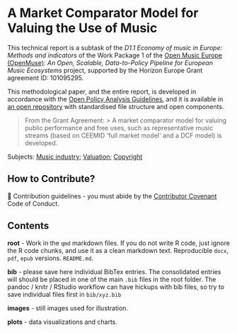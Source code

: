 # A Market Comparator Model for Valuing the Use of Music

This technical report is a subtask of the _D1.1 Economy of music in Europe: Methods and indicators_ of the Work Package 1 of the [Open Music Europe (OpenMuse)](https://cordis.europa.eu/project/id/101095295): _An Open, Scalable, Data-to-Policy Pipeline for European Music Ecosystems_ project, supported by the Horizon Europe Grant agreement ID: 101095295.

This methodological paper, and the entire report, is developed in accordance with the [Open Policy Analysis Guidelines](http://www.bitss.org/wp-content/uploads/2019/03/OPA-Guidelines.pdf), and it is available in [an open repository](https://github.com/dataobservatory-eu/music-market-comparators) with standardised file structure and open components.

> From the Grant Agreement: \> A market comparator model for valuing public performance and free uses, such as representative music streams (based on CEEMID 'full market model' and a DCF model) is developed.

Subjects: [Music industry](https://id.loc.gov/authorities/subjects/sh85141927.html); [Valuation](http://id.loc.gov/authorities/subjects/sh85141927); [Copyright](https://id.loc.gov/authorities/subjects/sh85032446.html)

## How to Contribute?

🌈 Contribution guidelines - you must abide by the [Contributor Covenant](https://www.contributor-covenant.org/version/2/1/code_of_conduct/) Code of Conduct.

## Contents

**root** - Work in the `qmd` markdown files. If you do not write R code, just ignore the R code chunks, and use it as a clean markdown text. Reproducible `docx`, `pdf`, `epub` versions. `README.md`.

**bib** - please save here individual BibTex entries.  The consolidated entries will should be placed in one of the main `.bib` files in the root folder. The pandoc / knitr / RStudio workflow can have hickups with bib files, so try to save individual files first in `bib/xyz.bib`

**images** - still images used for illustration.

**plots** - data visualizations and charts.
